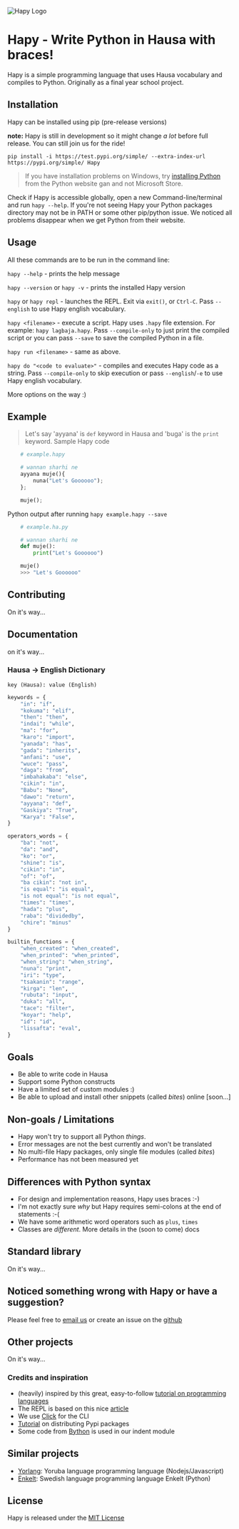 ![Hapy Logo](https://i.ibb.co/qY10MRp/Whats-App-Image-2021-11-03-at-18-03-23.jpg)

# Hapy - Write Python in Hausa with braces!

Hapy is a simple programming language that uses Hausa vocabulary and compiles to Python. Originally as a final year school project.

## Installation

Hapy can be installed using pip (pre-release versions)

**note:** Hapy is still in development so it might change _a lot_ before full release. You can still join us for the ride!

```
pip install -i https://test.pypi.org/simple/ --extra-index-url https://pypi.org/simple/ Hapy
```

> If you have installation problems on Windows, try [installing Python](https://python.org/downloads) from the Python website gan and not Microsoft Store.

Check if Hapy is accessible globally, open a new Command-line/terminal and run `hapy --help`. If you're not seeing Hapy your Python packages directory may not be in PATH or some other pip/python issue. We noticed all problems disappear when we get Python from their website.

## Usage

All these commands are to be run in the command line:

`hapy --help` - prints the help message

`hapy --version` or `hapy -v` - prints the installed Hapy version

`hapy` or `hapy repl` - launches the REPL. Exit via `exit()`, or `Ctrl-C`. Pass `--english` to use Hapy english vocabulary.

`hapy <filename>` - execute a script. Hapy uses `.hapy` file extension. For example: `hapy lagbaja.hapy`. Pass `--compile-only` to just print the compiled script or you can pass `--save` to save the compiled Python in a file.

`hapy run <filename>` - same as above.

`hapy do "<code to evaluate>"` - compiles and executes Hapy code as a string. Pass `--compile-only` to skip execution or pass `--english`/`-e` to use Hapy english vocabulary.

More options on the way :)

## Example

> Let's say 'ayyana' is `def` keyword in Hausa and 'buga' is the `print` keyword.
> Sample Hapy code

```python
    # example.hapy

    # wannan sharhi ne
    ayyana muje(){
        nuna("Let's Goooooo");
    };

    muje();
```

Python output after running `hapy example.hapy --save`

```python
    # example.ha.py

    # wannan sharhi ne
    def muje():
        print("Let's Goooooo")

    muje()
    >>> "Let's Goooooo"
```

## Contributing

On it's way...

## Documentation

on it's way...

### Hausa -> English Dictionary

`key (Hausa): value (English)`

```python
keywords = {
    "in": "if",
    "kokuma": "elif",
    "then": "then",
    "indai": "while",
    "ma": "for",
    "karo": "import",
    "yanada": "has",
    "gada": "inherits",
    "anfani": "use",
    "wuce": "pass",
    "daga": "from",
    "imbahakaba": "else",
    "cikin": "in",
    "Babu": "None",
    "dawo": "return",
    "ayyana": "def",
    "Gaskiya": "True",
    "Karya": "False",
}

operators_words = {
    "ba": "not",
    "da": "and",
    "ko": "or",
    "shine": "is",
    "cikin": "in",
    "of": "of",
    "ba cikin": "not in",
    "is equal": "is equal",
    "is not equal": "is not equal",
    "times": "times",
    "hada": "plus",
    "raba": "dividedby",
    "chire": "minus"
}

builtin_functions = {
    "when_created": "when_created",
    "when_printed": "when_printed",
    "when_string": "when_string",
    "nuna": "print",
    "iri": "type",
    "tsakanin": "range",
    "kirga": "len",
    "rubuta": "input",
    "duka": "all",
    "tace": "filter",
    "koyar": "help",
    "id": "id",
    "lissafta": "eval",
}

```

## Goals

- Be able to write code in Hausa
- Support some Python constructs
- Have a limited set of custom modules :)
- Be able to upload and install other snippets (called _bites_) online [soon...]

## Non-goals / Limitations

- Hapy won't try to support all Python _things_.
- Error messages are not the best currently and won't be translated
- No multi-file Hapy packages, only single file modules (called _bites_)
- Performance has not been measured yet

## Differences with Python syntax

- For design and implementation reasons, Hapy uses braces :-)
- I'm not exactly sure _why_ but Hapy requires semi-colons at the end of statements :-(
- We have some arithmetic word operators such as `plus`, `times`
- Classes are _different_. More details in the (soon to come) docs

## Standard library

On it's way...

## Noticed something wrong with Hapy or have a suggestion?

Please feel free to [email us](core-team.435caa94544f383ce9a89fab69dafa5b.show-sender@streams.zulipchat.com) or create an issue on the [github](https://github.com/hapy-lang/hapy/issues/new)

## Other projects

On it's way...

### Credits and inspiration

- (heavily) inspired by this great, easy-to-follow [tutorial on programming languages](https://lisperator.net/pltut)
- The REPL is based on this nice [article](https://dev.to/amal/building-the-python-repl-3468)
- We use [Click](https://click.palletsprojects.com/en/8.0.x/) for the CLI
- [Tutorial](https://medium.com/nerd-for-tech/how-to-build-and-distribute-a-cli-tool-with-python-537ae41d9d78) on distributing Pypi packages
- Some code from [Bython](https://github.com/mathialo/bython) is used in our indent module

## Similar projects

- [Yorlang](https://anoniscoding.github.io/yorlang/docs/doc.html): Yoruba language programming language (Nodejs/Javascript)
- [Enkelt](https://enkelt.io/): Swedish language programming language Enkelt (Python)

## License

Hapy is released under the [MIT License](https://opensource.org/licenses/MIT)
